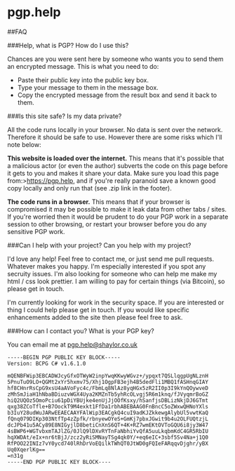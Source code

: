 # pgp.help

##FAQ

###Help, what is PGP? How do I use this?

Chances are you were sent here by someone who wants you to send them an encrypted message. This is what you need to do:

* Paste their public key into the public key box.
* Type your message to them in the message box.
* Copy the encrypted message from the result box and send it back to them.

###Is this site safe? Is my data private?

All the code runs locally in your browser. No data is sent over the network. Therefore it should be safe to use. However there are some risks which I'll note below:

**This website is loaded over the internet.** This means that it's possible that a malicious actor (or even the author) subverts the code on this page before it gets to you and makes it share your data. Make sure you load this page from:>https://pgp.help, and if you're really paranoid save a known good copy locally and only run that (see .zip link in the footer).

**The code runs in a browser.** This means that if your browser is compromised it may be possible to make it leak data from other tabs / sites. If you're worried then it would be prudent to do your PGP work in a separate session to other browsing, or restart your browser before you do any sensitive PGP work.

###Can I help with your project? Can you help with my project?

I'd love any help! Feel free to contact me, or just send me pull requests. Whatever makes you happy. I'm especially interested if you spot any secruity issues. I'm also looking for someone who can help me make my html / css look prettier. I am willing to pay for certain things (via Bitcoin), so please get in touch.

I'm currently looking for work in the security space. If you are interested or thing I could help please get in touch. If you would like specific enhancements added to the site then please feel free to ask.

###How can I contact you? What is your PGP key?

You can email me at pgp.help@shaylor.co.uk

```
-----BEGIN PGP PUBLIC KEY BLOCK-----
Version: BCPG C# v1.6.1.0

mQENBFWip3EBCADWJcyGfxOTWyW2inpYwqKKwyWGvz+/ypqxt7QSLlqgpUgNLznH
5PnuTuO9LO+QGMt2xYr5hxmv75/Xhj1OgpFB3ejh4B5dedFli1MBQ1fASHnqGIAY
hf8CHnrRsCpG9xsU4aAVoFyc4c/FbmLq8NlAz8yqHGx5zR2II0p3I9kYnQOywveD
zMhSmJiaH1hNbaBDiuzvWGX4Uya2KMZnTb5yhRcOLvgj5R6m1knq/fJVyqmrBoGZ
hiQ2UQOz5OmoPciu61pDiYBUjke4enUjJjOOfKsxy/hSanfjsDBLizNkjDJ6GTmt
qxg38ZCoTfle+B7OockT9M4exkt1FfDa1rbhABEBAAG0FnBncC5oZWxwQHNoYXls
b3IuY28udWuJARwEEAECAAYFAlWip3EACgkQ4cuI9adKJZkkewgAlybUl5vwtKaQ
fQnq079DIKp303NtfTp4zZpfk/rbnyewOYeS+GmKj7pbxJGwit9b4u2OLFUQtzjL
dcJPb41u5ACy89E8NIGyjlD8betiCnXnS6QT+4K+RZ7wmEKtOVToGQU6i8jy3W47
4sBWP6+WGTvbxmTAJlZG/0JlQ9lDXvRYTnFaNbhiYvQfA5uuLkqbmKdC4GR5RbIU
hqXWDAt/eIx+nr6tBjJ/zcz2yRiSMNayTSg4qk0Y/+eq6eIC+3sbf5Sv4Na+j1Q0
RfPOO22INIz7vY0ycd740lRhDrVoEQilkTWhQT0JtWD0gFQIeFARqqvDjghr/yBX
Uq0XqerlKg==
=n31g
-----END PGP PUBLIC KEY BLOCK----
```
